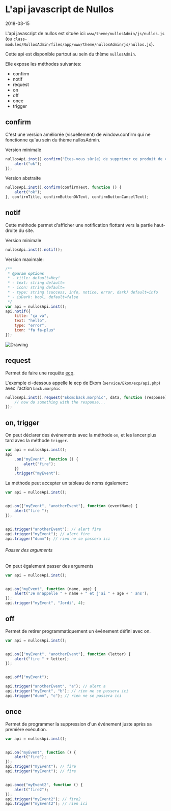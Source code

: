 L'api javascript de Nullos 
===============
2018-03-15


L'api javascript de nullos est située ici: `www/theme/nullosAdmin/js/nullos.js` (ou `class-modules/NullosAdmin/files/app/www/theme/nullosAdmin/js/nullos.js`).

Cette api est disponible partout au sein du thème `nullosAdmin`.




Elle expose les méthodes suivantes:

- confirm
- notif
- request
- on
- off
- once
- trigger

 
confirm
------------


C'est une version améliorée (visuellement) de window.confirm qui ne fonctionne qu'au sein du thème nullosAdmin.



Version minimale

```js 
nullosApi.inst().confirm("Etes-vous sûr(e) de supprimer ce produit de cette carte", function () {
    alert("ok");
});
```

Version abstraite

```js
nullosApi.inst().confirm(confirmText, function () {
    alert("ok");
}, confirmTitle, confirmButtonOkText, confirmButtonCancelText);
```


 
notif
------------


Cette méthode permet d'afficher une notification flottant vers la partie haut-droite du site.



Version minimale

```js 
nullosApi.inst().notif();
```

Version maximale:

```js
/**
 * @param options
 * - title: default=Hey!
 * - text: string default=
 * - icon: string default=
 * - type: string (success, info, notice, error, dark) default=info
 * - isDark: bool, default=false
 */
var api = nullosApi.inst();
api.notif({
    title: "ça va",
    text: "hello",
    type: "error",  
    icon: "fa fa-plus"
});

```

<img src="image/pnotify.png" alt="Drawing"/>


request
-----------------

Permet de faire une requête [ecp](https://github.com/lingtalfi/Ecp).

L'exemple ci-dessous appelle le ecp de Ekom (`service/Ekom/ecp/api.php`) avec l'action `back.morphic`

```js
nullosApi.inst().request("Ekom:back.morphic", data, function (response) {
    // now do something with the response...
});
```



on, trigger
------

On peut déclarer des événements avec la méthode `on`, et les lancer plus tard avec la méthode `trigger`.

```js
var api = nullosApi.inst();
api
    .on("myEvent", function () {
        alert("fire");
    })
    .trigger("myEvent");
```

La méthode peut accepter un tableau de noms également: 


```js
var api = nullosApi.inst();


api.on(["myEvent", "anotherEvent"], function (eventName) {
    alert("fire ");
});


api.trigger("anotherEvent"); // alert fire
api.trigger("myEvent"); // alert fire
api.trigger("dumm"); // rien ne se passera ici
```


###### Passer des arguments

On peut également passer des arguments

```js
var api = nullosApi.inst();


api.on("myEvent", function (name, age) {
    alert("Je m'appelle " + name + " et j'ai " + age + ' ans');
});
api.trigger("myEvent", "Jordi", 4);

```


off
------

Permet de retirer programmatiquement un événement défini avec on.

```js
var api = nullosApi.inst();


api.on(["myEvent", "anotherEvent"], function (letter) {
    alert("fire " + letter);
});


api.off("myEvent");

api.trigger("anotherEvent", "a"); // alert a
api.trigger("myEvent", "b"); // rien ne se passera ici
api.trigger("dumm", "c"); // rien ne se passera ici
```



once
----------

Permet de programmer la suppression d'un événement juste après sa première exécution.

```js
var api = nullosApi.inst();


api.on("myEvent", function () {
    alert("fire");
});
api.trigger("myEvent"); // fire
api.trigger("myEvent"); // fire


api.once("myEvent2", function () {
    alert("fire2");
});
api.trigger("myEvent2"); // fire2
api.trigger("myEvent2"); // rien ici
```